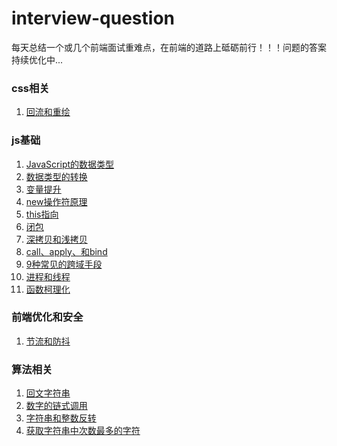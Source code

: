 # interview-question
每天总结一个或几个前端面试重难点，在前端的道路上砥砺前行！！！问题的答案持续优化中...

### css相关
1. [回流和重绘](https://github.com/chudongyang/interview-question/blob/master/css/1.%E5%9B%9E%E6%B5%81%E5%92%8C%E9%87%8D%E7%BB%98.md)

### js基础
1. [JavaScript的数据类型](https://github.com/chudongyang/interview-question/blob/master/js/1.JavaScript%E6%95%B0%E6%8D%AE%E7%B1%BB%E5%9E%8B.md)
2. [数据类型的转换](https://github.com/chudongyang/interview-question/blob/master/js/2.%E6%95%B0%E6%8D%AE%E7%B1%BB%E5%9E%8B%E7%9A%84%E8%BD%AC%E6%8D%A2.md)
3. [变量提升](https://github.com/chudongyang/interview-question/blob/master/js/3.%E5%8F%98%E9%87%8F%E6%8F%90%E5%8D%87.md)
4. [new操作符原理](https://github.com/chudongyang/interview-question/blob/master/js/4.new%E6%93%8D%E4%BD%9C%E7%AC%A6%E5%8E%9F%E7%90%86.md)
5. [this指向](https://github.com/chudongyang/interview-question/blob/master/js/5.this%E6%8C%87%E5%90%91.md)
6. [闭包](https://github.com/chudongyang/interview-question/blob/master/js/6.%E9%97%AD%E5%8C%85.md)
7. [深拷贝和浅拷贝](https://github.com/chudongyang/interview-question/blob/master/js/7.%E6%B7%B1%E6%8B%B7%E8%B4%9D%E5%92%8C%E6%B5%85%E6%8B%B7%E8%B4%9D.md)
8. [call、apply、和bind](https://github.com/chudongyang/interview-question/blob/master/js/8.call%E3%80%81apply%E5%92%8Cbind.md)
9. [9种常见的跨域手段](https://github.com/chudongyang/interview-question/blob/master/js/9.%E5%B8%B8%E8%A7%81%E7%9A%84%E8%B7%A8%E5%9F%9F%E6%89%8B%E6%AE%B5.md)
10. [进程和线程](https://github.com/chudongyang/interview-question/blob/master/js/10.%E8%BF%9B%E7%A8%8B%E5%92%8C%E7%BA%BF%E7%A8%8B.md)
11. [函数柯理化]()

### 前端优化和安全
1. [节流和防抖](https://github.com/chudongyang/interview-question/blob/master/performance/1.%E8%8A%82%E6%B5%81%E5%92%8C%E9%98%B2%E6%8A%96.md)

### 算法相关
1. [回文字符串](https://github.com/chudongyang/interview-question/blob/master/algorithm/1.%E5%9B%9E%E6%96%87%E5%AD%97%E7%AC%A6%E4%B8%B2.md)
2. [数字的链式调用](https://github.com/chudongyang/interview-question/blob/master/algorithm/2.%E6%95%B0%E5%AD%97%E7%9A%84%E9%93%BE%E5%BC%8F%E8%B0%83%E7%94%A8.md)
3. [字符串和整数反转](https://github.com/chudongyang/interview-question/blob/master/algorithm/3.%E5%AD%97%E7%AC%A6%E4%B8%B2%E5%92%8C%E6%95%B4%E6%95%B0%E5%8F%8D%E8%BD%AC.md)
4. [获取字符串中次数最多的字符](https://github.com/chudongyang/interview-question/blob/master/algorithm/5.%E5%AD%97%E7%AC%A6%E4%B8%B2%E4%B8%AD%E5%AD%97%E7%AC%A6%E6%AC%A1%E6%95%B0.md)
